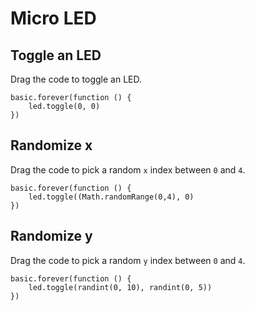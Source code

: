 # Micro LED

## Toggle an LED


Drag the code to toggle an LED.
```blocks
basic.forever(function () {
    led.toggle(0, 0)
})
``` 

## Randomize x 

Drag the code to pick a random ``x`` index
 between ``0`` and ``4``.


```blocks
basic.forever(function () {
    led.toggle((Math.randomRange(0,4), 0)
})
```

## Randomize y

Drag the code to pick a random ``y`` index
 between ``0`` and ``4``.

 
```blocks
basic.forever(function () {
    led.toggle(randint(0, 10), randint(0, 5))
})
```